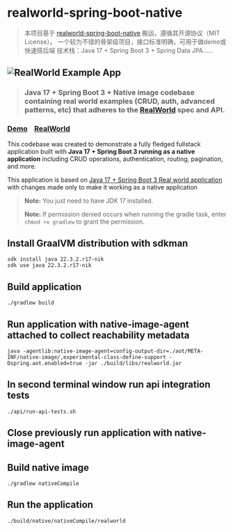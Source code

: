 # realworld-spring-boot-native
> 本项目基于 [realworld-spring-boot-native](https://github.com/softwaremill/realworld-spring-boot-native) 搬运，遵循其开源协议（MIT License）。
> 一个较为不错的骨架级项目，接口标准明确，可用于做demo或快速搭后端
> 技术栈：Java 17 + Spring Boot 3 + Spring Data JPA……

## ![RealWorld Example App](logo.png)

> ### **Java 17 + Spring Boot 3 + Native image** codebase containing real world examples (CRUD, auth, advanced patterns, etc) that adheres to the [RealWorld](https://github.com/gothinkster/realworld) spec and API.

### [Demo](https://demo.realworld.io/)&nbsp;&nbsp;&nbsp;&nbsp;[RealWorld](https://github.com/gothinkster/realworld)

This codebase was created to demonstrate a fully fledged fullstack application built with ****Java 17 + Spring Boot 3 running as a native application**** including CRUD operations, authentication, routing, pagination, and more.

This application is based on [Java 17 + Spring Boot 3 Real world application](https://github.com/shirohoo/realworld-java17-springboot3) with changes made only to make it working as a native application

> **Note:** You just need to have JDK 17 installed.
>
> **Note:** If permission denied occurs when running the gradle task, enter `chmod +x gradlew` to grant the permission.

## Install GraalVM distribution with sdkman

```shell
sdk install java 22.3.2.r17-nik
sdk use java 22.3.2.r17-nik
```

## Build application

```shell
./gradlew build
```

## Run application with native-image-agent attached to collect reachability metadata

```shell
java -agentlib:native-image-agent=config-output-dir=./aot/META-INF/native-image/,experimental-class-define-support -Dspring.aot.enabled=true -jar ./build/libs/realworld.jar
```

## In second terminal window run api integration tests

```shell
./api/run-api-tests.sh
```

## Close previously run application with native-image-agent
## Build native image

```shell
./gradlew nativeCompile
```

## Run the application

```shell
./build/native/nativeCompile/realworld 
```
